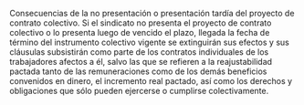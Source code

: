 Consecuencias de la no presentación o presentación tardía del proyecto de contrato colectivo. Si el sindicato no presenta el proyecto de contrato colectivo o lo presenta luego de vencido el plazo, llegada la fecha de término del instrumento colectivo vigente se extinguirán sus efectos y sus cláusulas subsistirán como parte de los contratos individuales de los trabajadores afectos a él, salvo las que se refieren a la reajustabilidad pactada tanto de las remuneraciones como de los demás beneficios convenidos en dinero, el incremento real pactado, así como los derechos y obligaciones que sólo pueden ejercerse o cumplirse colectivamente.